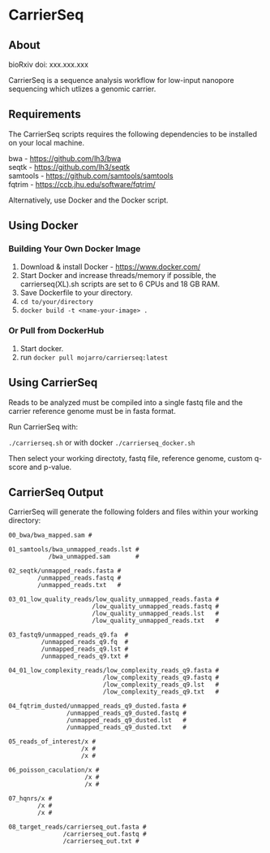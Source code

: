 # CarrierSeq

## About

bioRxiv doi: xxx.xxx.xxx

CarrierSeq is a sequence analysis workflow for low-input nanopore sequencing which utlizes a genomic carrier.

## Requirements

The CarrierSeq scripts requires the following dependencies to be installed on your local machine.

bwa - https://github.com/lh3/bwa</br>
seqtk - https://github.com/lh3/seqtk</br>
samtools - https://github.com/samtools/samtools</br>
fqtrim - https://ccb.jhu.edu/software/fqtrim/</br>

Alternatively, use Docker and the Docker script.

## Using Docker
### Building Your Own Docker Image

1. Download & install Docker - https://www.docker.com/
2. Start Docker and increase threads/memory if possible, the carrierseq(XL).sh scripts are set to 6 CPUs and 18 GB RAM.
3. Save Dockerfile to your directory.
4. ```cd to/your/directory```
5. ```docker build -t <name-your-image> .```

### Or Pull from DockerHub

1. Start docker.
2. run ```docker pull mojarro/carrierseq:latest```

## Using CarrierSeq 

Reads to be analyzed must be compiled into a single fastq file and the carrier reference genome must be in fasta format.

Run CarrierSeq with:

```./carrierseq.sh``` or with docker ```./carrierseq_docker.sh```

Then select your working directoty, fastq file, reference genome, custom q-score and p-value.

## CarrierSeq Output 

CarrierSeq will generate the following folders and files within your working directory:
```
00_bwa/bwa_mapped.sam #

01_samtools/bwa_unmapped_reads.lst #
           /bwa_unmapped.sam       #

02_seqtk/unmapped_reads.fasta #  
        /unmapped_reads.fastq #
        /unmapped_reads.txt   #

03_01_low_quality_reads/low_quality_unmapped_reads.fasta #
                       /low_quality_unmapped_reads.fastq #
                       /low_quality_unmapped_reads.lst   #
                       /low_quality_unmapped_reads.txt   #

03_fastq9/unmapped_reads_q9.fa  #
         /unmapped_reads_q9.fq  #
         /unmapped_reads_q9.lst #
         /unmapped_reads_q9.txt #

04_01_low_complexity_reads/low_complexity_reads_q9.fasta #
                          /low_complexity_reads_q9.fastq #
                          /low_complexity_reads_q9.lst   #
                          /low_complexity_reads_q9.txt   #

04_fqtrim_dusted/unmapped_reads_q9_dusted.fasta #
                /unmapped_reads_q9_dusted.fastq #
                /unmapped_reads_q9_dusted.lst   #
                /unmapped_reads_q9_dusted.txt   #

05_reads_of_interest/x #
                    /x #
                    /x #

06_poisson_caculation/x #
                     /x #
                     /x #

07_hqnrs/x #
        /x #
        /x #

08_target_reads/carrierseq_out.fasta #
               /carrierseq_out.fastq #
               /carrierseq_out.txt #
```

